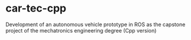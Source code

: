 # car-tec-cpp
Development of an autonomous vehicle prototype in ROS as the capstone project of the mechatronics engineering degree (Cpp version)

